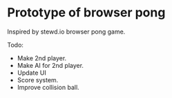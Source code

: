 # Prototype of browser pong

Inspired by stewd.io browser pong game.

Todo:

* Make 2nd player.
* Make AI for 2nd player.
* Update UI
* Score system.
* Improve collision ball.
